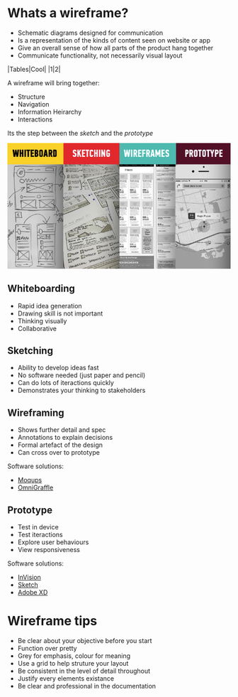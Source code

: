 <!-- TITLE: Wireframing -->

# Whats a wireframe?
* Schematic diagrams designed for communication
* Is a representation of the kinds of content seen on website or app
* Give an overall sense of how all parts of the product hang together
* Communicate functionality, not necessarily visual layout

|Tables|Cool|
|1|2|

A wireframe will bring together:
* Structure
* Navigation
* Information Heirarchy
* Interactions

Its the step between the _sketch_ and the _prototype_

![Whiteboard To Prototype](/uploads/whiteboard-to-prototype.png "Whiteboard To Prototype")

## Whiteboarding

* Rapid idea generation
* Drawing skill is not important
* Thinking visually
* Collaborative

## Sketching
* Ability to develop ideas fast
* No software needed (just paper and pencil)
* Can do lots of iteractions quickly
* Demonstrates your thinking to stakeholders

## Wireframing
* Shows further detail and spec
* Annotations to explain decisions
* Formal artefact of the design
* Can cross over to prototype

Software solutions:
* [Moqups](http://moqups.com/)
* [OmniGraffle](https://www.omnigroup.com/omnigraffle)

## Prototype
* Test in device
* Test iteractions
* Explore user behaviours
* View responsiveness

Software solutions:
* [InVision](https://www.invisionapp.com/home)
* [Sketch](https://www.sketchapp.com/)
* [Adobe XD](https://www.adobe.com/au/products/xd.html)

# Wireframe tips
* Be clear about your objective before you start
* Function over pretty
* Grey for emphasis, colour for meaning
* Use a grid to help struture your layout
* Be consistent in the level of detail throughout
* Justify every elements existance
* Be clear and professional in the documentation

